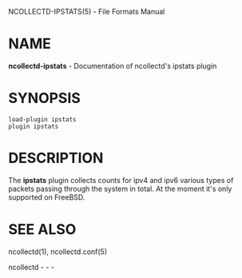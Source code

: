 NCOLLECTD-IPSTATS(5) - File Formats Manual

# NAME

**ncollectd-ipstats** - Documentation of ncollectd's ipstats plugin

# SYNOPSIS

	load-plugin ipstats
	plugin ipstats

# DESCRIPTION

The **ipstats** plugin collects counts for ipv4 and ipv6 various types of
packets passing through the system in total.
At the moment it's only supported on FreeBSD.

# SEE ALSO

ncollectd(1),
ncollectd.conf(5)

ncollectd - - -
